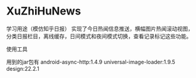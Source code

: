 # XuZhiHuNews
学习用途（模仿知乎日报）
实现了今日热闻信息推送，横幅图片热闻滚动视图，分类日报栏目，离线缓存，日间模式和夜间模式切换，查看记录标记这些功能。

使用工具

用到的jar包有
android-async-http:1.4.9
universal-image-loader:1.9.5
design:22.2.1
